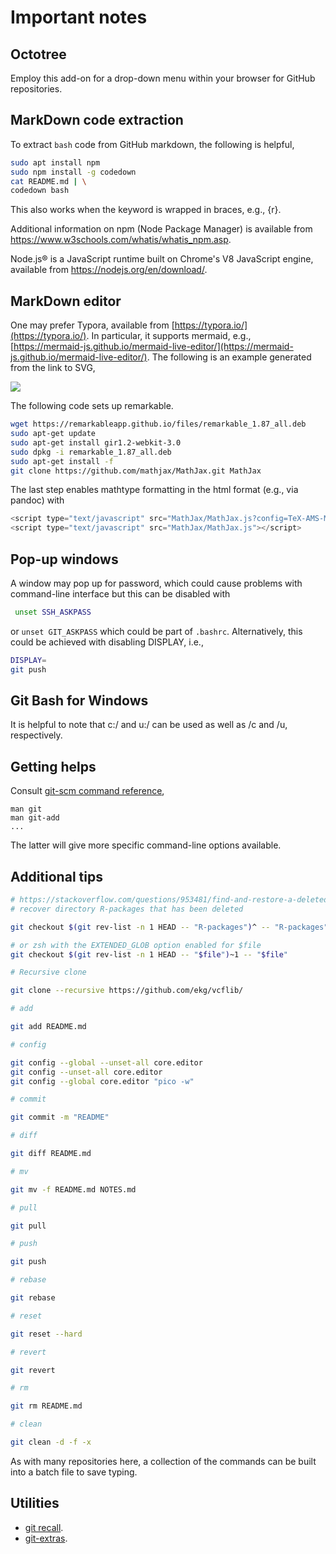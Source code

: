 # Important notes

## Octotree

Employ this add-on for a drop-down menu within your browser for GitHub repositories.

## MarkDown code extraction

To extract `bash` code from GitHub markdown, the following is helpful,

```bash
sudo apt install npm
sudo npm install -g codedown
cat README.md | \
codedown bash
```
This also works when the keyword is wrapped in braces, e.g., {r}.

Additional information on npm (Node Package Manager) is available from https://www.w3schools.com/whatis/whatis_npm.asp.

Node.js® is a JavaScript runtime built on Chrome's V8 JavaScript engine, available from https://nodejs.org/en/download/.

## MarkDown editor

One may prefer Typora, available from [https://typora.io/](https://typora.io/). In particular, it supports mermaid, e.g., [https://mermaid-js.github.io/mermaid-live-editor/](https://mermaid-js.github.io/mermaid-live-editor/). The following is an example generated from the link to SVG,

![](https://tinyurl.com/y6cmwvn6)

The following code sets up remarkable.
```bash
wget https://remarkableapp.github.io/files/remarkable_1.87_all.deb
sudo apt-get update
sudo apt-get install gir1.2-webkit-3.0
sudo dpkg -i remarkable_1.87_all.deb
sudo apt-get install -f
git clone https://github.com/mathjax/MathJax.git MathJax
```
The last step enables mathtype formatting in the html format (e.g., via pandoc) with
```js
<script type="text/javascript" src="MathJax/MathJax.js?config=TeX-AMS-MML_HTMLorMML"></script>
<script type="text/javascript" src="MathJax/MathJax.js"></script>
```

## Pop-up windows

A window may pop up for password, which could cause problems with command-line interface but this can be disabled with
```bash
 unset SSH_ASKPASS
```
or `unset GIT_ASKPASS` which could be part of `.bashrc`. Alternatively, this could be achieved with disabling DISPLAY, i.e.,
```bash
DISPLAY=
git push
```

## Git Bash for Windows

It is helpful to note that c:/ and u:/ can be used as well as /c and /u, respectively.

## Getting helps

Consult [git-scm command reference](https://git-scm.com/docs/),

```
man git
man git-add
...
```
The latter will give more specific command-line options available.

## Additional tips

```bash
# https://stackoverflow.com/questions/953481/find-and-restore-a-deleted-file-in-a-git-repository
# recover directory R-packages that has been deleted

git checkout $(git rev-list -n 1 HEAD -- "R-packages")^ -- "R-packages"

# or zsh with the EXTENDED_GLOB option enabled for $file
git checkout $(git rev-list -n 1 HEAD -- "$file")~1 -- "$file"

# Recursive clone

git clone --recursive https://github.com/ekg/vcflib/

# add

git add README.md

# config

git config --global --unset-all core.editor
git config --unset-all core.editor
git config --global core.editor "pico -w"

# commit

git commit -m "README"

# diff

git diff README.md

# mv

git mv -f README.md NOTES.md

# pull

git pull

# push

git push

# rebase

git rebase

# reset

git reset --hard

# revert

git revert

# rm

git rm README.md

# clean

git clean -d -f -x

```
As with many repositories here, a collection of the commands can be built into a batch file to save typing.

## Utilities

* [git recall](https://github.com/Fakerr/git-recall.git).
* [git-extras](https://github.com/tj/git-extras).
